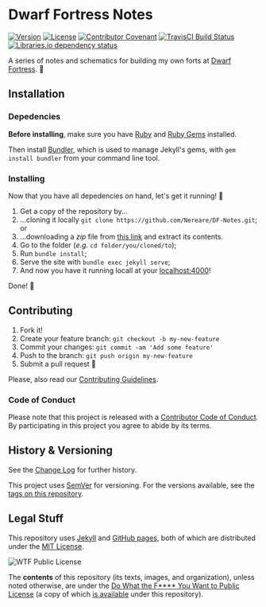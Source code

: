 # Dwarf Fortress Notes

[![Version](https://img.shields.io/badge/Version-0.4.3-orange)](https://github.com/Nereare/DF-Notes)
[![License](https://img.shields.io/github/license/Nereare/DF-Notes.svg)](https://github.com/Nereare/DF-Notes)
[![Contributor Covenant](https://img.shields.io/badge/Contributor%20Covenant-v1.4%20adopted-ff69b4.svg)](CODE-OF-CONDUCT.md)
[![TravisCI Build Status](https://img.shields.io/travis/Nereare/DF-Notes/master)](https://travis-ci.org/Nereare/DF-Notes)
[![Libraries.io dependency status](https://img.shields.io/librariesio/github/Nereare/DF-Notes)](https://libraries.io/github/Nereare/DF-Notes)

A series of notes and schematics for building my own forts at [Dwarf Fortress](http://www.bay12games.com/dwarves/). :mount_fuji:

## Installation

### Depedencies

**Before installing**, make sure you have [Ruby](https://www.ruby-lang.org/) and [Ruby Gems](https://rubygems.org/) installed.

Then install [Bundler](https://bundler.io/), which is used to manage Jekyll's gems, with `gem install bundler` from your command line tool.

### Installing

Now that you have all depedencies on hand, let's get it running! :runner:

1. Get a copy of the repository by...
  1. ...cloning it locally `git clone https://github.com/Nereare/DF-Notes.git`; or
  2. ...downloading a *zip* file from [this link](https://github.com/Nereare/DF-Notes/archive/master.zip) and extract its contents.
2. Go to the folder (*e.g.* `cd folder/you/cloned/to`);
3. Run `bundle install`;
4. Serve the site with `bundle exec jekyll serve`;
5. And now you have it running locall at your [localhost:4000](localhost:4000)!

Done! :tada:

## Contributing

1. Fork it!
2. Create your feature branch: `git checkout -b my-new-feature`
3. Commit your changes: `git commit -am 'Add some feature'`
4. Push to the branch: `git push origin my-new-feature`
5. Submit a pull request :tada:

Please, also read our [Contributing Guidelines](CONTRIBUTING.md).

### Code of Conduct

Please note that this project is released with a [Contributor Code of Conduct](CODE-OF-CONDUCT.md). By participating in this project you agree to abide by its terms.

## History & Versioning

See the [Change Log](CHANGELOG.md) for further history.

This project uses [SemVer](http://semver.org/) for versioning. For the versions available, see the [tags on this repository](https://github.com/Nereare/DF-Notes/tags).

## Legal Stuff

This repository uses [Jekyll](https://jekyllrb.com/) and [GitHub pages](https://github.com/github/pages-gem), both of which are distributed under the [MIT License](https://opensource.org/licenses/MIT).

![WTF Public License](http://www.wtfpl.net/wp-content/uploads/2012/12/wtfpl-badge-1.png)

The **contents** of this repository (its texts, images, and organization), unless noted otherwise, are under the [Do What the F\*\*\*\* You Want to Public License](http://www.wtfpl.net/) (a copy of which [is available](LICENSE.md) under this repository).

